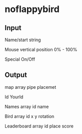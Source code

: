 # noflappybird

## Input

Name/start
  string

Mouse
  vertical position 0% - 100%

Special
  On/Off

## Output

map
  array
    pipe placemet

Id
  YourId

Names
  array
    id
    name

Bird
  array
    id
    x
    y
    rotation

Leaderboard
  array
    id
    place
    score
